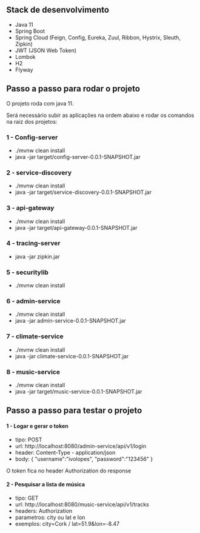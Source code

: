 ## Stack de desenvolvimento

- Java 11
- Spring Boot
- Spring Cloud (Feign, Config, Eureka, Zuul, Ribbon, Hystrix, Sleuth, Zipkin)
- JWT (JSON Web Token)
- Lombok
- H2
- Flyway

## Passo a passo para rodar o projeto

O projeto roda com java 11.

Será necessário subir as aplicações na ordem abaixo e rodar os comandos na raiz dos projetos:

### 1 - Config-server

- ./mvnw clean install
- java -jar target/config-server-0.0.1-SNAPSHOT.jar

### 2 - service-discovery

- ./mvnw clean install
- java -jar target/service-discovery-0.0.1-SNAPSHOT.jar

### 3 - api-gateway

- ./mvnw clean install
- java -jar target/api-gateway-0.0.1-SNAPSHOT.jar

### 4 - tracing-server

- java -jar zipkin.jar

### 5 - securitylib

- ./mvnw clean install

### 6 - admin-service

- ./mvnw clean install
- java -jar admin-service-0.0.1-SNAPSHOT.jar

### 7 - climate-service

- ./mvnw clean install
- java -jar climate-service-0.0.1-SNAPSHOT.jar

### 8 - music-service

- ./mvnw clean install
- java -jar target/music-service-0.0.1-SNAPSHOT.jar

## Passo a passo para testar o projeto

#### 1 - Logar e gerar o token

- tipo: POST
- url: http://localhost:8080/admin-service/api/v1/login
- header: Content-Type - application/json
- body: {
	"username":"ivolopes",
	"password":"123456"
	}

O token fica no header Authorization do response

#### 2 - Pesquisar a lista de música

- tipo: GET
- url: http://localhost:8080/music-service/api/v1/tracks
- headers: Authorization
- parametros: city ou lat e lon
- exemplos: city=Cork / lat=51.9&lon=-8.47


	
